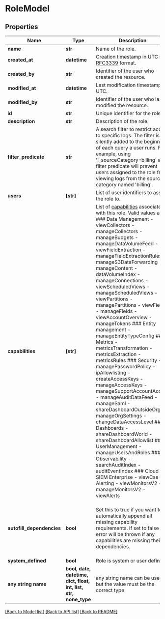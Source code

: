 # RoleModel


## Properties
Name | Type | Description | Notes
------------ | ------------- | ------------- | -------------
**name** | **str** | Name of the role. | 
**created_at** | **datetime** | Creation timestamp in UTC in [RFC3339](https://tools.ietf.org/html/rfc3339) format. | 
**created_by** | **str** | Identifier of the user who created the resource. | 
**modified_at** | **datetime** | Last modification timestamp in UTC. | 
**modified_by** | **str** | Identifier of the user who last modified the resource. | 
**id** | **str** | Unique identifier for the role. | 
**description** | **str** | Description of the role. | [optional] 
**filter_predicate** | **str** | A search filter to restrict access to specific logs. The filter is silently added to the beginning of each query a user runs. For example, using &#39;!_sourceCategory&#x3D;billing&#39; as a filter predicate will prevent users assigned to the role from viewing logs from the source category named &#39;billing&#39;. | [optional] 
**users** | **[str]** | List of user identifiers to assign the role to. | [optional] 
**capabilities** | **[str]** | List of [capabilities](https://help.sumologic.com/Manage/Users-and-Roles/Manage-Roles/Role-Capabilities) associated with this role. Valid values are ### Data Management   - viewCollectors   - manageCollectors   - manageBudgets   - manageDataVolumeFeed   - viewFieldExtraction   - manageFieldExtractionRules   - manageS3DataForwarding   - manageContent   - dataVolumeIndex   - manageConnections   - viewScheduledViews   - manageScheduledViews   - viewPartitions   - managePartitions   - viewFields   - manageFields   - viewAccountOverview   - manageTokens  ### Entity management   - manageEntityTypeConfig  ### Metrics   - metricsTransformation   - metricsExtraction   - metricsRules  ### Security   - managePasswordPolicy   - ipAllowlisting   - createAccessKeys   - manageAccessKeys   - manageSupportAccountAccess   - manageAuditDataFeed   - manageSaml   - shareDashboardOutsideOrg   - manageOrgSettings   - changeDataAccessLevel  ### Dashboards   - shareDashboardWorld   - shareDashboardAllowlist  ### UserManagement   - manageUsersAndRoles  ### Observability   - searchAuditIndex   - auditEventIndex  ### Cloud SIEM Enterprise   - viewCse  ### Alerting   - viewMonitorsV2   - manageMonitorsV2   - viewAlerts | [optional] 
**autofill_dependencies** | **bool** | Set this to true if you want to automatically append all missing capability requirements. If set to false an error will be thrown if any capabilities are missing their dependencies. | [optional]  if omitted the server will use the default value of True
**system_defined** | **bool** | Role is system or user defined. | [optional] 
**any string name** | **bool, date, datetime, dict, float, int, list, str, none_type** | any string name can be used but the value must be the correct type | [optional]

[[Back to Model list]](../README.md#documentation-for-models) [[Back to API list]](../README.md#documentation-for-api-endpoints) [[Back to README]](../README.md)


